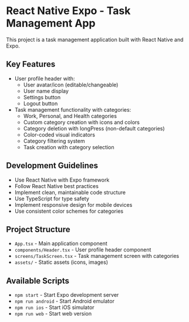 # React Native Expo - Task Management App

This project is a task management application built with React Native and Expo.

## Key Features
- User profile header with:
  - User avatar/icon (editable/changeable)
  - User name display
  - Settings button
  - Logout button
- Task management functionality with categories:
  - Work, Personal, and Health categories
  - Custom category creation with icons and colors
  - Category deletion with longPress (non-default categories)
  - Color-coded visual indicators
  - Category filtering system
  - Task creation with category selection

## Development Guidelines
- Use React Native with Expo framework
- Follow React Native best practices
- Implement clean, maintainable code structure
- Use TypeScript for type safety
- Implement responsive design for mobile devices
- Use consistent color schemes for categories

## Project Structure
- `App.tsx` - Main application component
- `components/Header.tsx` - User profile header component
- `screens/TaskScreen.tsx` - Task management screen with categories
- `assets/` - Static assets (icons, images)

## Available Scripts
- `npm start` - Start Expo development server
- `npm run android` - Start Android emulator
- `npm run ios` - Start iOS simulator  
- `npm run web` - Start web version